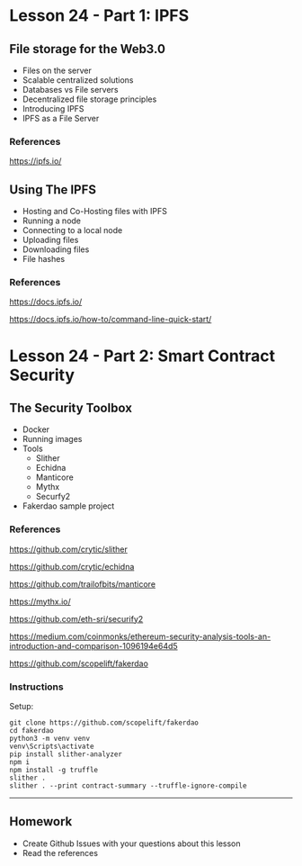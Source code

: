 # Lesson 24 - Part 1: IPFS

## File storage for the Web3.0

* Files on the server
* Scalable centralized solutions
* Databases vs File servers
* Decentralized file storage principles
* Introducing IPFS
* IPFS as a File Server

### References

<https://ipfs.io/>

## Using The IPFS

* Hosting and Co-Hosting files with IPFS
* Running a node
* Connecting to a local node
* Uploading files
* Downloading files
* File hashes

### References

<https://docs.ipfs.io/>

<https://docs.ipfs.io/how-to/command-line-quick-start/>

# Lesson 24 - Part 2: Smart Contract Security

## The Security Toolbox

* Docker
* Running images
* Tools
  * Slither
  * Echidna
  * Manticore
  * Mythx
  * Securfy2
* Fakerdao sample project

### References

<https://github.com/crytic/slither>

<https://github.com/crytic/echidna>

<https://github.com/trailofbits/manticore>

<https://mythx.io/>

<https://github.com/eth-sri/securify2>

<https://medium.com/coinmonks/ethereum-security-analysis-tools-an-introduction-and-comparison-1096194e64d5>

<https://github.com/scopelift/fakerdao>

### Instructions

Setup:

    git clone https://github.com/scopelift/fakerdao
    cd fakerdao
    python3 -m venv venv
    venv\Scripts\activate
    pip install slither-analyzer
    npm i
    npm install -g truffle
    slither .
    slither . --print contract-summary --truffle-ignore-compile

---

## Homework

* Create Github Issues with your questions about this lesson
* Read the references
